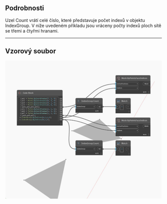 ## Podrobnosti
Uzel Count vrátí celé číslo, které představuje počet indexů v objektu IndexGroup. V níže uvedeném příkladu jsou vráceny počty indexů ploch sítě se třemi a čtyřmi hranami.
___
## Vzorový soubor

![Count](./Autodesk.DesignScript.Geometry.IndexGroup.Count_img.jpg)

